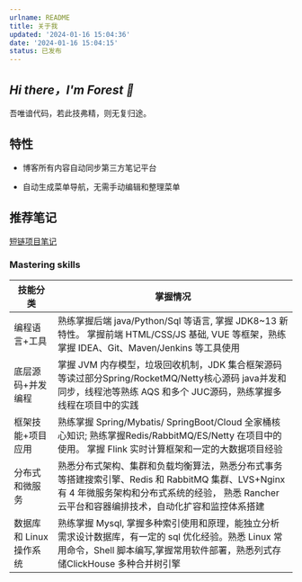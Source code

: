 ```yaml
---
urlname: README
title: 关于我
updated: '2024-01-16 15:04:36'
date: '2024-01-16 15:04:15'
status: 已发布
---
```

## _Hi there，I'm Forest 👋_
吾唯谙代码，若此技弗精，则无复归途。
## 特性
- 博客所有内容自动同步第三方笔记平台

- 自动生成菜单导航，无需手动编辑和整理菜单

## 推荐笔记
[短链项目笔记](https://resonance.fun/mds/后端/短链项目/short-link-project)


### Mastering skills

| 技能分类            | 掌握情况                                                                                                                  |
| --------------- | --------------------------------------------------------------------------------------------------------------------- |
| 编程语言+工具         | 熟练掌握后端 java/Python/Sql 等语言, 掌握 JDK8~13 新特性。 掌握前端 HTML/CSS/JS 基础, VUE 等框架，熟练掌握 IDEA、Git、Maven/Jenkins 等工具使用            |
| 底层源码+并发编程       | 掌握 JVM 内存模型，垃圾回收机制，JDK 集合框架源码等读过部分Spring/RocketMQ/Netty核心源码 java并发和同步，线程池等熟练 AQS 和多个 JUC源码，熟练掌握多线程在项目中的实践             |
| 框架技能+项目应用       | 熟练掌握 Spring/Mybatis/ SpringBoot/Cloud 全家桶核心知识; 熟练掌握Redis/RabbitMQ/ES/Netty 在项目中的使用。 掌握 Flink 实时计算框架和一定的大数据项目经验        |
| 分布式和微服务         | 熟悉分布式架构、集群和负载均衡算法，熟悉分布式事务等搭建搜索引擎、Redis 和 RabbitMQ 集群、LVS+Nginx有 4 年微服务架构和分布式系统的经验， 熟悉 Rancher 云平台和容器编排技术，自动化扩容和监控体系搭建 |
| 数据库和 Linux 操作系统 | 熟练掌握 Mysql, 掌握多种索引使用和原理，能独立分析需求设计数据库，有一定的 sql 优化经验。熟悉 Linux 常用命令，Shell 脚本编写,掌握常用软件部署，熟悉列式存储ClickHouse 多种合并树引擎         |


